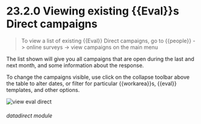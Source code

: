 # 23.2.0    Viewing existing {{Eval}}s Direct campaigns

> To view a list of existing {{Eval}} Direct campaigns, go to {{people}} -> online surveys -> view campaigns on the main menu 

The list shown will give you all campaigns that are open during the last and next month, and some information about the response.

To change the campaigns visible, use click on the collapse toolbar above the table to alter dates, or filter for particular {{workarea}}s, {{eval}} templates, and other options.

![view eval direct]({{imgpath}}672a.png) 

###### datadirect module

